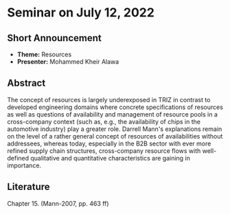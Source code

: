 # Seminar on July 12, 2022

## Short Announcement

* __Theme:__   Resources
* __Presenter:__ Mohammed Kheir Alawa

## Abstract

The concept of resources is largely underexposed in TRIZ in contrast to
developed engineering domains where concrete specifications of resources as
well as questions of availability and management of resource pools in a
cross-company context (such as, e.g., the availability of chips in the
automotive industry) play a greater role. Darrell Mann's explanations remain
on the level of a rather general concept of resources of availabilities
without addressees, whereas today, especially in the B2B sector with ever more
refined supply chain structures, cross-company resource flows with
well-defined qualitative and quantitative characteristics are gaining in
importance.

## Literature

Chapter 15. (Mann-2007, pp. 463 ff)